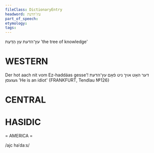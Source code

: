 ```yaml
---
fileClass: DictionaryEntry
headword: עץ־הדעת
part_of_speech: 
etymology: 
tags: 
---
```

עץ־הדעת
עֵץ הַדַּעַת
'the tree of knowledge'

WESTERN
========

Der hot aach nit vom Ez-haddáas gesse'!  דער האָט אויך ניט פֿאָם עץ־הדעת געגעסן 'He is an idiot'
{FRANKFURT, Tendlau №126}

CENTRAL
========

HASIDIC
=======
= AMERICA = 

/ajc haˈdaːs/
